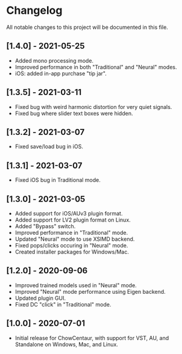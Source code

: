 # Changelog
All notable changes to this project will be documented in
this file.

## [1.4.0] - 2021-05-25
- Added mono processing mode.
- Improved performance in both "Traditional" and "Neural" modes.
- iOS: added in-app purchase "tip jar".

## [1.3.5] - 2021-03-11
- Fixed bug with weird harmonic distortion for very quiet signals.
- Fixed bug where slider text boxes were hidden.

## [1.3.2] - 2021-03-07
- Fixed save/load bug in iOS.

## [1.3.1] - 2021-03-07
- Fixed iOS bug in Traditional mode.

## [1.3.0] - 2021-03-05
- Added support for iOS/AUv3 plugin format.
- Added support for LV2 plugin format on Linux.
- Added "Bypass" switch.
- Improved performance in "Traditional" mode.
- Updated "Neural" mode to use XSIMD backend.
- Fixed pops/clicks occuring in "Neural" mode.
- Created installer packages for Windows/Mac.

## [1.2.0] - 2020-09-06
- Improved trained models used in "Neural" mode.
- Improved "Neural" mode performance using Eigen backend.
- Updated plugin GUI.
- Fixed DC "click" in "Traditional" mode.

## [1.0.0] - 2020-07-01
- Initial release for ChowCentaur, with support for VST, AU,
  and Standalone on Windows, Mac, and Linux.
